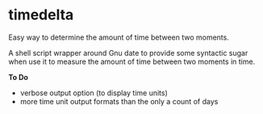 timedelta
=========

Easy way to determine the amount of time between two moments.

A shell script wrapper around Gnu date to provide some syntactic sugar
when use it to measure the amount of time between two moments in time.

**To Do**

* verbose output option (to display time units)
* more time unit output formats than the only a count of days
